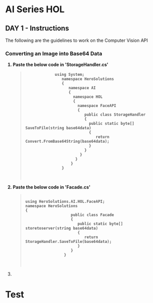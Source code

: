 <h1>AI Series HOL</h1>
<h2>DAY 1 - Instructions</h2>
<p>The following are the guidelines to work on the Computer Vision API</p>
<h3>Converting an Image into Base64 Data</h3>
<ol>
  <strong>
  	<li>Paste the below code in 'StorageHandler.cs'</li>
  	<blockquote>
        <pre>
           <code>using System;
           	    namespace HeroSolutions
                {
                   namespace AI
                   {
                     namespace HOL
                     {
                       namespace FaceAPI
                       {
            	          public class StorageHandler
                          {
                            public static byte[] SaveToFile(string base64data)
                            {
                               return Convert.FromBase64String(base64data);
                            }
                          }
                        }
                      }
                    } 
                }
            </code>
        </pre>
   </blockquote>

   <li>Paste the below code in 'Facade.cs'</li>
  	<blockquote>
        <pre>
           <code>
using HeroSolutions.AI.HOL.FaceAPI;
namespace HeroSolutions
{
                    public class Facade
                    {
                       public static byte[] storetoserver(string base64data)
                       {
                          return StorageHandler.SaveToFile(base64data);
                       }
                    }
                 }
            </code>
       </pre>
   </blockquote>
  </strong>

  <li></li>
</ol>

<h1>Test</h1>

